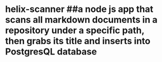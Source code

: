 # helix-scanner ##a node js app that scans all markdown documents in a repository under a specific path, then grabs its title and inserts into PostgresQL database
